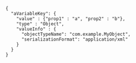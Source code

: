     {
      "aVariableKey": {
        "value" : {"prop1" : "a", "prop2" : "b"},
        "type" : "Object",
        "valueInfo" : {
          "objectTypeName": "com.example.MyObject",
          "serializationFormat": "application/xml"
        }
      }
    }